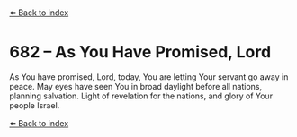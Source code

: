 [⬅️ Back to index](../README.md)

# 682 – As You Have Promised, Lord

As You have promised, Lord, today,
You are letting Your servant go away in peace.
May eyes have seen You in broad daylight
before all nations, planning salvation.
Light of revelation for the nations,
and glory of Your people Israel.

[⬅️ Back to index](../README.md)
